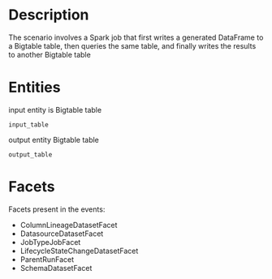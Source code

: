 # Description

The scenario involves a Spark job that first writes a generated DataFrame to a Bigtable table, then queries the same table, and finally writes the results to another Bigtable table

# Entities

input entity is Bigtable table

`input_table`

output entity Bigtable table

`output_table`

# Facets

Facets present in the events:

- ColumnLineageDatasetFacet
- DatasourceDatasetFacet
- JobTypeJobFacet
- LifecycleStateChangeDatasetFacet
- ParentRunFacet
- SchemaDatasetFacet
